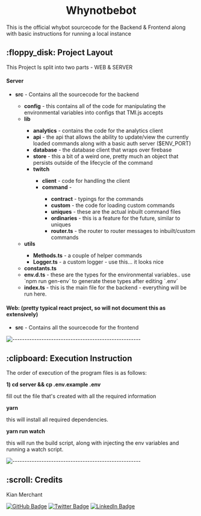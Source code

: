 <h1 align="center"> Whynotbebot </h1>
<p>This is the official whybot sourcecode for the Backend & Frontend along with basic instructions for running a local instance</p>

<h2> :floppy_disk: Project Layout</h2>

<p>This Project Is split into two parts - WEB & SERVER</p>

<h4>Server</h4>
<ul>
  <li><b>src</b> - Contains all the sourcecode for the backend </li>
    <ul>
    <li><b>config</b> - this contains all of the code for manipulating the environmental variables into configs that TMI.js accepts</li>
    <li><b>lib</b></li>
        <ul>
            <li><b>analytics</b> - contains the code for the  analytics client</li>
            <li><b>api</b> - the api that allows the ability to update/view the currently loaded commands along with a basic auth server  ($ENV_PORT)</li>
            <li><b>database</b> - the database client that wraps over firebase</li>
            <li><b>store</b> - this a bit of a weird one,  pretty much an object that persists outside of the lifecycle of the command </li>
            <li><b>twitch</b></li>
            <ul>
                <li><b>client</b> - code for handling the client</li>
                <li><b>command</b> - </li>
                <ul>
                    <li><b>contract</b> - typings for the commands </li>
                    <li><b>custom</b> - the code for loading custom commands</li>
                    <li><b>uniques</b> - these are the actual inbuilt command files</li>
                    <li><b>ordinaries</b> - this is a feature for the future, similar to uniques</li>
                    <li><b>router.ts</b> - the router to router messages to inbuilt/custom commands</li>
                </ul>
            </ul>
        </ul>
    <li><b>utils</b></li>
        <ul>
            <li><b>Methods.ts</b> - a couple of helper commands</li>
            <li><b>Logger.ts</b> - a custom logger - use this... it looks nice</li>
        </ul>
    <li><b>constants.ts</b></li>
    <li><b>env.d.ts</b> - these are the types for the environmental variables.. use `npm run gen-env` to generate these types after editing `.env`</li>
    <li><b>index.ts</b> - this is the main file for the backend - everything will be run here.</li>
    </ul>
</ul>

<h4>Web: (pretty typical react project, so will not document this as extensively)</h4>
<ul>
  <li><b>src</b> - Contains all the sourcecode for the frontend</li>
</ul>

![-----------------------------------------------------](https://raw.githubusercontent.com/andreasbm/readme/master/assets/lines/rainbow.png)

<h2> :clipboard: Execution Instruction</h2>
<p>The order of execution of the program files is as follows:</p>
<p><b>1) cd server && cp .env.example .env</b></p>
<p>fill out the file that's created with all the required information</p>
<p><b>yarn</b></p>
<p>this will install all required dependencies.</p>
<p><b>yarn run watch</b></p>
<p>this will run the build script,  along with injecting the env variables and running a watch script.</p>

![-----------------------------------------------------](https://raw.githubusercontent.com/andreasbm/readme/master/assets/lines/rainbow.png)

<!-- CREDITS -->
<h2 id="credits"> :scroll: Credits</h2>

Kian Merchant

[![GitHub Badge](https://img.shields.io/badge/GitHub-100000?style=for-the-badge&logo=github&logoColor=white)](https://github.com/supesu)
[![Twitter Badge](https://img.shields.io/badge/Twitter-1DA1F2?style=for-the-badge&logo=twitter&logoColor=white)](https://twitter.com/supesuOCE)
[![LinkedIn Badge](https://img.shields.io/badge/LinkedIn-0077B5?style=for-the-badge&logo=linkedin&logoColor=white)](https://www.linkedin.com/in/kian-merchant)